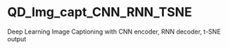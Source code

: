 # QD_Img_capt_CNN_RNN_TSNE
Deep Learning Image Captioning with CNN encoder, RNN decoder, t-SNE output
